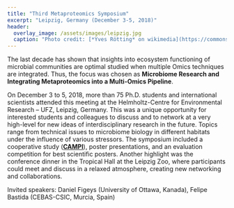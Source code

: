 ```yaml
---
title: "Third Metaproteomics Symposium"
excerpt: "Leipzig, Germany (December 3-5, 2018)"
header:
  overlay_image: /assets/images/leipzig.jpg
  caption: "Photo credit: [*Yves Rötting* on wikimedia](https://commons.wikimedia.org/wiki/File:Leipzig_-_Panorama.jpg)"
---
```


The last decade has shown that insights into ecosystem functioning of microbial communities are optimal studied when multiple Omics techniques are integrated. Thus, the focus was chosen as **Microbiome Research and Integrating Metaproteomics into a Multi-Omics Pipeline**.

On December 3 to 5, 2018, more than 75 Ph.D. students and international scientists attended this meeting at the Helmholtz-Centre for Environmental Research – UFZ, Leipzig, Germany. This was a unique opportunity for interested students and colleagues to discuss and to network at a very high-level for new ideas of interdisciplinary research in the future. Topics range from technical issues to microbiome biology in different habitats under the influence of various stressors. The symposium included a cooperative study ([**CAMPI**](https://metaproteomics.org/collaborative_projects/)), poster presentations, and an evaluation competition for best scientific posters. Another highlight was the conference dinner in the Tropical Hall at the Leipzig Zoo, where participants could meet and discuss in a relaxed atmosphere, creating new networking and collaborations.

Invited speakers: Daniel Figeys (University of Ottawa, Kanada), Felipe Bastida (CEBAS-CSIC, Murcia, Spain)
